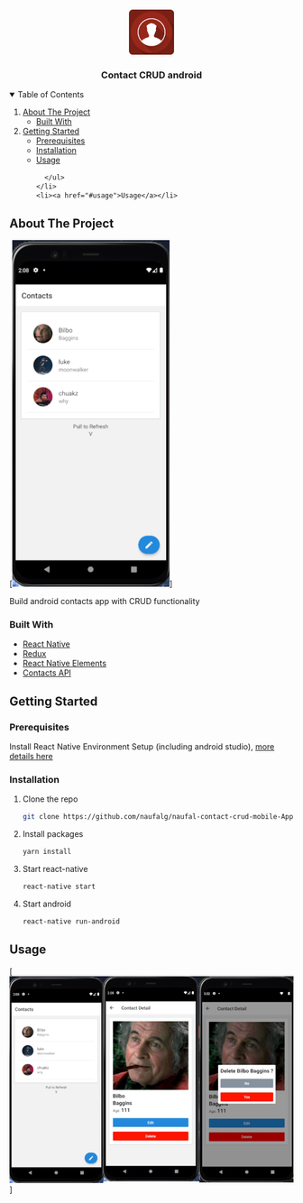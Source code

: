 <br />
<p align="center">
  <a href="https://github.com/othneildrew/Best-README-Template">
    <img src="images/contact-icon.png" alt="Logo" width="80" height="80">
  </a>

  <h3 align="center">Contact CRUD android</h3>
</p>



<!-- TABLE OF CONTENTS -->
<details open="open">
  <summary>Table of Contents</summary>
  <ol>
    <li>
      <a href="#about-the-project">About The Project</a>
      <ul>
        <li><a href="#built-with">Built With</a></li>
      </ul>
    </li>
    <li>
      <a href="#getting-started">Getting Started</a>
      <ul>
        <li><a href="#prerequisites">Prerequisites</a></li>
        <li><a href="#installation">Installation</a></li>
        <li><a href="#usage">Usage</a></li>

      </ul>
    </li>
    <li><a href="#usage">Usage</a></li>
  </ol>
</details>



<!-- ABOUT THE PROJECT -->
## About The Project

[![screenshot1][screenshot1]]

Build android contacts app with CRUD functionality

### Built With

* [React Native](https://reactnative.dev/)
* [Redux](https://redux.js.org/)
* [React Native Elements](https://reactnativeelements.com/)
* [Contacts API](https://simple-contact-crud.herokuapp.com/documentation#!/contact/getContact)

<!-- GETTING STARTED -->
## Getting Started

### Prerequisites

Install React Native Environment Setup (including android studio), [more details here](https://reactnative.dev/docs/environment-setup)

### Installation

1. Clone the repo
   ```sh
   git clone https://github.com/naufalg/naufal-contact-crud-mobile-Apptest.git
   ```
2. Install packages
   ```sh
   yarn install
   ```
3. Start react-native
   ```sh
   react-native start 
   ```
4. Start android
   ```sh
   react-native run-android 
   ```


<!-- USAGE EXAMPLES -->
## Usage

[![mock][mock]]



<!-- MARKDOWN LINKS & IMAGES -->
[mock]: images/mock.jpg
[screenshot1]: images/contact-screenshot1.png